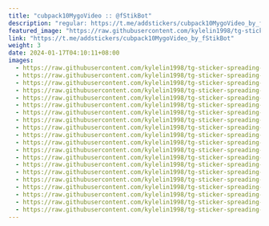 ```yaml
---
title: "cubpack10MygoVideo :: @fStikBot"
description: "regular: https://t.me/addstickers/cubpack10MygoVideo_by_fStikBot"
featured_image: "https://raw.githubusercontent.com/kylelin1998/tg-sticker-spreading-worldwide-images/main/img/c0cff67f-d032-4765-905a-75f022112354.jpg"
link: "https://t.me/addstickers/cubpack10MygoVideo_by_fStikBot"
weight: 3
date: 2024-01-17T04:10:11+08:00
images:
  - https://raw.githubusercontent.com/kylelin1998/tg-sticker-spreading-worldwide-images/main/img/c0cff67f-d032-4765-905a-75f022112354.jpg
  - https://raw.githubusercontent.com/kylelin1998/tg-sticker-spreading-worldwide-images/main/img/69cf4789-05e1-4307-bd4e-d8fb3f4b0930.jpg
  - https://raw.githubusercontent.com/kylelin1998/tg-sticker-spreading-worldwide-images/main/img/08b61620-081d-4e08-a6bf-162a46e5fcfe.jpg
  - https://raw.githubusercontent.com/kylelin1998/tg-sticker-spreading-worldwide-images/main/img/530376d4-2c0a-4bbc-82c5-23eade3e27c4.jpg
  - https://raw.githubusercontent.com/kylelin1998/tg-sticker-spreading-worldwide-images/main/img/352da99d-21bc-433a-8aae-5680a44507ff.jpg
  - https://raw.githubusercontent.com/kylelin1998/tg-sticker-spreading-worldwide-images/main/img/6755d79b-1990-4bed-aa2f-46176ea5e604.jpg
  - https://raw.githubusercontent.com/kylelin1998/tg-sticker-spreading-worldwide-images/main/img/ce4ffff5-f24d-4163-bb9c-776f72af4be1.jpg
  - https://raw.githubusercontent.com/kylelin1998/tg-sticker-spreading-worldwide-images/main/img/a96f4348-7117-461c-a663-503e6f187274.jpg
  - https://raw.githubusercontent.com/kylelin1998/tg-sticker-spreading-worldwide-images/main/img/ee8bbd89-4b98-4c6b-a033-fcc98d8c1036.jpg
  - https://raw.githubusercontent.com/kylelin1998/tg-sticker-spreading-worldwide-images/main/img/8f687a70-028c-4fd4-9086-e965e1430649.jpg
  - https://raw.githubusercontent.com/kylelin1998/tg-sticker-spreading-worldwide-images/main/img/ec06d77d-d9be-46bf-bc40-4694e3b76062.jpg
  - https://raw.githubusercontent.com/kylelin1998/tg-sticker-spreading-worldwide-images/main/img/caee34fd-e8dc-4b3a-8964-16ac22f8d0ad.jpg
  - https://raw.githubusercontent.com/kylelin1998/tg-sticker-spreading-worldwide-images/main/img/95a7af77-aa45-4386-b29a-56e7a88c8f54.jpg
  - https://raw.githubusercontent.com/kylelin1998/tg-sticker-spreading-worldwide-images/main/img/2d110a83-564b-47f4-bfc7-05c0003818cb.jpg
  - https://raw.githubusercontent.com/kylelin1998/tg-sticker-spreading-worldwide-images/main/img/f6171749-1d17-4dfa-a3cd-88222e49d971.jpg
  - https://raw.githubusercontent.com/kylelin1998/tg-sticker-spreading-worldwide-images/main/img/e8b71517-469f-4581-a240-a916a8f8b051.jpg
  - https://raw.githubusercontent.com/kylelin1998/tg-sticker-spreading-worldwide-images/main/img/bd447342-5a58-40ee-a7a3-5be110419e64.jpg
  - https://raw.githubusercontent.com/kylelin1998/tg-sticker-spreading-worldwide-images/main/img/2381f555-c71b-49e8-91bb-fdc727b53c0b.jpg
  - https://raw.githubusercontent.com/kylelin1998/tg-sticker-spreading-worldwide-images/main/img/82804ebb-94a1-43e7-9d22-a765de8da703.jpg
  - https://raw.githubusercontent.com/kylelin1998/tg-sticker-spreading-worldwide-images/main/img/7ef54510-e401-4bc2-aaad-b1297f2b80a0.jpg
---
```

